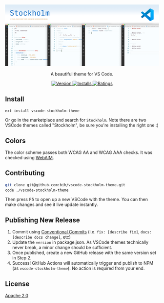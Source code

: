 <div align="center">
  <img width="1200" src="https://raw.githubusercontent.com/bih/vscode-stockholm-theme/master/masthead.png" alt="Screenshots of the Stockholm visual studio code theme" />
  
  <p>A beautiful theme for VS Code.</p>

  <p>
    <a href="https://marketplace.visualstudio.com/items?itemName=bilawal-hameed.vscode-stockholm-theme">
      <img src="https://vsmarketplacebadge.apphb.com/version-short/bilawal-hameed.vscode-stockholm-theme.svg?style=flat-square" alt="Version">
    </a>
    <a href="https://marketplace.visualstudio.com/items?itemName=bilawal-hameed.vscode-stockholm-theme">
      <img src="https://vsmarketplacebadge.apphb.com/installs/bilawal-hameed.vscode-stockholm-theme.svg?style=flat-square" alt="Installs">
    </a>
    <a href="https://marketplace.visualstudio.com/items?itemName=bilawal-hameed.vscode-stockholm-theme">
      <img src="https://vsmarketplacebadge.apphb.com/rating/bilawal-hameed.vscode-stockholm-theme.svg?style=flat-square" alt="Ratings">
    </a>
  </p>
</div>

## Install

```yarn
ext install vscode-stockholm-theme
```

Or go in the marketplace and search for `Stockholm`. Note there are two VSCode themes called "Stockholm", be sure you're installing the right one :)

## Colors

The color scheme passes both WCAG AA and WCAG AAA checks. It was checked using [WebAIM](https://webaim.org/resources/contrastchecker/).

## Contributing

```sh
git clone git@github.com:bih/vscode-stockholm-theme.git
code ./vscode-stockholm-theme
```

Then press <kbd>F5</kbd> to open up a new VSCode with the theme. You can then make changes and see it live update instantly.

## Publishing New Release

1. Commit using [Conventional Commits](https://www.conventionalcommits.org) (i.e. `fix: [describe fix]`, `docs: [describe docs change]`, etc)
2. Update the `version` in package.json. As VSCode themes technically never break, a minor change should be sufficient.
3. Once published, create a new GitHub release with the same version set in Step 2.
4. Success! GitHub Actions will automatically trigger and publish to NPM (as `vscode-stockholm-theme`). No action is required from your end.

## License

[Apache 2.0](https://www.apache.org/licenses/LICENSE-2.0)

